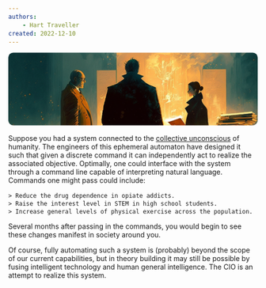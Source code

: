```yaml
---
authors:
    - Hart Traveller
created: 2022-12-10
---
```


<style>

    .md-typeset h1,
    .md-content__button {

        display: none;

    }

</style>

<img src="../assets/page.introduction.png" style="clip-path: inset(64px 0px 64px 0px round 10px); margin: -64px 0px -64px 0px; ">

Suppose you had a system connected to the [collective unconscious](https://en.wikipedia.org/wiki/Collective_unconscious) of humanity. The engineers of this ephemeral automaton have designed it such that given a discrete command it can independently act to realize the associated objective. Optimally, one could interface with the system through a command line capable of interpreting natural language. Commands one might pass could include:

```
> Reduce the drug dependence in opiate addicts.
> Raise the interest level in STEM in high school students.
> Increase general levels of physical exercise across the population.
```

Several months after passing in the commands, you would begin to see these changes manifest in society around you.

Of course, fully automating such a system is (probably) beyond the scope of our current capabilities, but in theory building it may still be possible by fusing intelligent technology and human general intelligence. The CIO is an attempt to realize this system.
